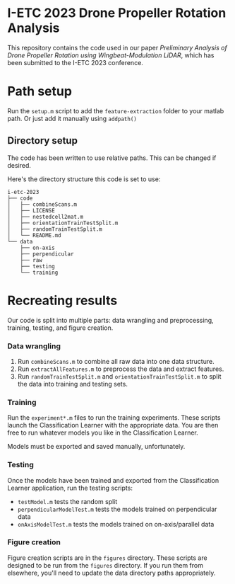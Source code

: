 # I-ETC 2023 Drone Propeller Rotation Analysis
This repository contains the code used in our paper *Preliminary Analysis of Drone Propeller Rotation using Wingbeat-Modulation LiDAR*, which has been submitted to the I-ETC 2023 conference.

# Path setup
Run the `setup.m` script to add the `feature-extraction` folder to your matlab path. Or just add it manually using `addpath()`

## Directory setup
The code has been written to use relative paths. This can be changed if desired.

Here's the directory structure this code is set to use:

```
i-etc-2023
├── code
│   ├── combineScans.m
│   ├── LICENSE
│   ├── nestedcell2mat.m
│   ├── orientationTrainTestSplit.m
│   ├── randomTrainTestSplit.m
│   └── README.md
└── data
    ├── on-axis
    ├── perpendicular
    ├── raw
    ├── testing
    └── training
```

# Recreating results
Our code is split into multiple parts: data wrangling and preprocessing, training, testing, and figure creation.

### Data wrangling
1. Run `combineScans.m` to combine all raw data into one data structure.
2. Run `extractAllFeatures.m` to preprocess the data and extract features.
3. Run `randomTrainTestSplit.m` and `orientationTrainTestSplit.m` to split the data into training and testing sets.

### Training
Run the `experiment*.m` files to run the training experiments. These scripts launch the Classification Learner with the appropriate data. You are then free to run whatever models you like in the Classification Learner.

Models must be exported and saved manually, unfortunately.

### Testing
Once the models have been trained and exported from the Classification Learner application, run the testing scripts:
- `testModel.m` tests the random split
- `perpendicularModelTest.m` tests the models trained on perpendicular data
- `onAxisModelTest.m` tests the models trained on on-axis/parallel data

### Figure creation
Figure creation scripts are in the `figures` directory. These scripts are designed to be run from the `figures` directory. If you run them from elsewhere, you'll need to update the data directory paths appropriately.

